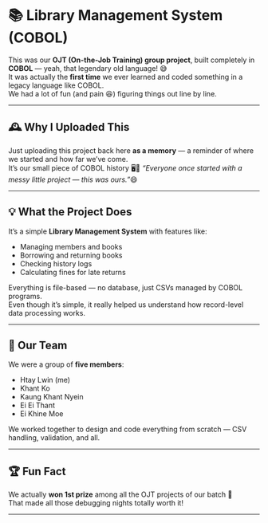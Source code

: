 # 📚 Library Management System (COBOL)

This was our **OJT (On-the-Job Training) group project**, built completely in **COBOL** — yeah, that legendary old language! 😅  
It was actually the **first time** we ever learned and coded something in a legacy language like COBOL.  
We had a lot of fun (and pain 😆) figuring things out line by line.

---

## 🕰️ Why I Uploaded This
Just uploading this project back here **as a memory** — a reminder of where we started and how far we’ve come.  
It’s our small piece of COBOL history 🖥️📖
*“Everyone once started with a messy little project — this was ours.”*😄

---

## 💡 What the Project Does
It’s a simple **Library Management System** with features like:
- Managing members and books  
- Borrowing and returning books  
- Checking history logs  
- Calculating fines for late returns  

Everything is file-based — no database, just CSVs managed by COBOL programs.  
Even though it’s simple, it really helped us understand how record-level data processing works.

---

## 👥 Our Team
We were a group of **five members**:
- Htay Lwin (me)
- Khant Ko  
- Kaung Khant Nyein  
- Ei Ei Thant  
- Ei Khine Moe  

We worked together to design and code everything from scratch — CSV handling, validation, and all.

---

## 🏆 Fun Fact
We actually **won 1st prize** among all the OJT projects of our batch 🎉  
That made all those debugging nights totally worth it!

---
